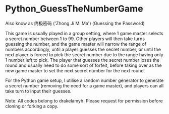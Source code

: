 # Python_GuessTheNumberGame

Also know as 终极密码 ('Zhong Ji Mi Ma') (Guessing the Password)

This game is usually played in a group setting, where 1 game master selects a secret number between 1 to 99. Other players will then take turns guessing the number, and the game master will narrow the range of numbers accordingly, until a player guesses the secret number, or until the next player is forced to pick the secret number due to the range having only 1 number left to pick. The player that guesses the secret number loses the round and usually need to do some sort of forfeit, before taking over as the new game master to set the next secret number for the next round.

For the Python game setup, I utilise a random number generator to generate a secret number (removing the need for a game master), and players can all take turn to input their guesses.

Note: All codes belong to drakelamyh. Please request for permission before cloning or forking a copy.
